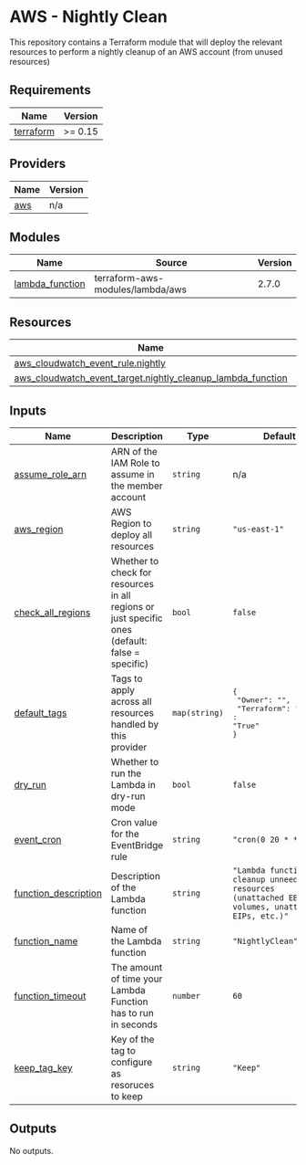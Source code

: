 # AWS - Nightly Clean

This repository contains a Terraform module that will deploy the relevant resources to perform a nightly cleanup of an AWS account (from unused resources)

## Requirements

| Name | Version |
|------|---------|
| <a name="requirement_terraform"></a> [terraform](#requirement\_terraform) | >= 0.15 |

## Providers

| Name | Version |
|------|---------|
| <a name="provider_aws"></a> [aws](#provider\_aws) | n/a |

## Modules

| Name | Source | Version |
|------|--------|---------|
| <a name="module_lambda_function"></a> [lambda\_function](#module\_lambda\_function) | terraform-aws-modules/lambda/aws | 2.7.0 |

## Resources

| Name | Type |
|------|------|
| [aws_cloudwatch_event_rule.nightly](https://registry.terraform.io/providers/hashicorp/aws/latest/docs/resources/cloudwatch_event_rule) | resource |
| [aws_cloudwatch_event_target.nightly_cleanup_lambda_function](https://registry.terraform.io/providers/hashicorp/aws/latest/docs/resources/cloudwatch_event_target) | resource |

## Inputs

| Name | Description | Type | Default | Required |
|------|-------------|------|---------|:--------:|
| <a name="input_assume_role_arn"></a> [assume\_role\_arn](#input\_assume\_role\_arn) | ARN of the IAM Role to assume in the member account | `string` | n/a | yes |
| <a name="input_aws_region"></a> [aws\_region](#input\_aws\_region) | AWS Region to deploy all resources | `string` | `"us-east-1"` | no |
| <a name="input_check_all_regions"></a> [check\_all\_regions](#input\_check\_all\_regions) | Whether to check for resources in all regions or just specific ones (default: false = specific) | `bool` | `false` | no |
| <a name="input_default_tags"></a> [default\_tags](#input\_default\_tags) | Tags to apply across all resources handled by this provider | `map(string)` | <pre>{<br>  "Owner": "",<br>  "Terraform": "True",<br>: "True"<br>}</pre> | no |
| <a name="input_dry_run"></a> [dry\_run](#input\_dry\_run) | Whether to run the Lambda in dry-run mode | `bool` | `false` | no |
| <a name="input_event_cron"></a> [event\_cron](#input\_event\_cron) | Cron value for the EventBridge rule | `string` | `"cron(0 20 * * ? *)"` | no |
| <a name="input_function_description"></a> [function\_description](#input\_function\_description) | Description of the Lambda function | `string` | `"Lambda function to cleanup unneeded resources (unattached EBS volumes, unattached EIPs, etc.)"` | no |
| <a name="input_function_name"></a> [function\_name](#input\_function\_name) | Name of the Lambda function | `string` | `"NightlyClean"` | no |
| <a name="input_function_timeout"></a> [function\_timeout](#input\_function\_timeout) | The amount of time your Lambda Function has to run in seconds | `number` | `60` | no |
| <a name="input_keep_tag_key"></a> [keep\_tag\_key](#input\_keep\_tag\_key) | Key of the tag to configure as resoruces to keep | `string` | `"Keep"` | no |

## Outputs

No outputs.
